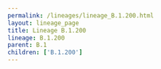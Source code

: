 ```yaml
---
permalink: /lineages/lineage_B.1.200.html
layout: lineage_page
title: Lineage B.1.200
lineage: B.1.200
parent: B.1
children: ['B.1.200']
---
```

